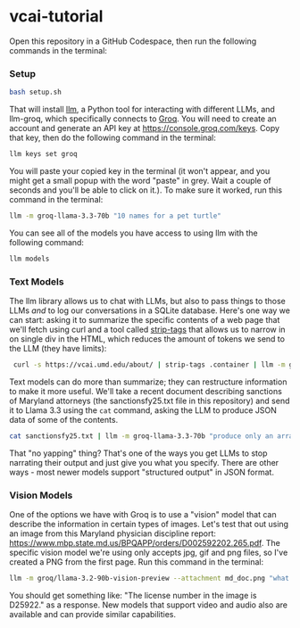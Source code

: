 # vcai-tutorial

Open this repository in a GitHub Codespace, then run the following commands in the terminal:

### Setup

```bash
bash setup.sh
```

That will install [llm](https://llm.datasette.io/en/stable/), a Python tool for interacting with different LLMs, and llm-groq, which specifically connects to [Groq](https://groq.com/). You will need to create an account and generate an API key at https://console.groq.com/keys. Copy that key, then do the following command in the terminal:

```bash
llm keys set groq
```

You will paste your copied key in the terminal (it won't appear, and you might get a small popup with the word "paste" in grey. Wait a couple of seconds and you'll be able to click on it.). To make sure it worked, run this command in the terminal:

```bash
llm -m groq-llama-3.3-70b "10 names for a pet turtle"
```

You can see all of the models you have access to using llm with the following command:

```bash
llm models
```

### Text Models

The llm library allows us to chat with LLMs, but also to pass things to those LLMs _and_ to log our conversations in a SQLite database. Here's one way we can start: asking it to summarize the specific contents of a web page that we'll fetch using curl and a tool called [strip-tags](https://github.com/simonw/strip-tags) that allows us to narrow in on single div in the HTML, which reduces the amount of tokens we send to the LLM (they have limits):

```bash
 curl -s https://vcai.umd.edu/about/ | strip-tags .container | llm -m groq-llama-3.3-70b "summarize this text in 3 paragraphs"
```

Text models can do more than summarize; they can restructure information to make it more useful. We'll take a recent document describing sanctions of Maryland attorneys (the sanctionsfy25.txt file in this repository) and send it to Llama 3.3 using the `cat` command, asking the LLM to produce JSON data of some of the contents.

```bash
cat sanctionsfy25.txt | llm -m groq-llama-3.3-70b "produce only an array of JSON objects based on the text with the following keys: name, sanction, date, description. The date should be in the yyyy-mm-dd format. No yapping." 
```

That "no yapping" thing? That's one of the ways you get LLMs to stop narrating their output and just give you what you specify. There are other ways - most newer models support "structured output" in JSON format.

### Vision Models

One of the options we have with Groq is to use a "vision" model that can describe the information in certain types of images. Let's test that out using an image from this Maryland physician discipline report: https://www.mbp.state.md.us/BPQAPP/orders/D002592202.265.pdf. The specific vision model we're using only accepts jpg, gif and png files, so I've created a PNG from the first page. Run this command in the terminal:

```bash
llm -m groq/llama-3.2-90b-vision-preview --attachment md_doc.png "what is the license number from this image?"
```

You should get something like: "The license number in the image is D25922." as a response. New models that support video and audio also are available and can provide similar capabilities.
